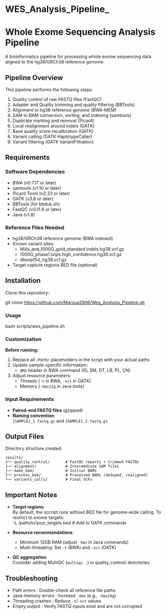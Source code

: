 # WES_Analysis_Pipeline_
# Whole Exome Sequencing Analysis Pipeline

A bioinformatics pipeline for processing whole exome sequencing data aligned to the hg38/GRCh38 reference genome.

## Pipeline Overview

This pipeline performs the following steps:
1. Quality control of raw FASTQ files (FastQC)
2. Adapter and Quality trimming and quality filtering (BBTools)
3. Alignment to hg38 reference genome (BWA-MEM)
4. SAM to BAM conversion, sorting, and indexing (samtools)
5. Duplicate marking and removal (Picard)
6. Local realignment around indels (GATK)
7. Base quality score recalibration (GATK)
8. Variant calling (GATK HaplotypeCaller)
9. Variant filtering (GATK VariantFiltration)

## Requirements

### Software Dependencies
- BWA (v0.7.17 or later)
- samtools (v1.10 or later)
- Picard Tools (v2.23 or later)
- GATK (v3.8 or later)
- BBTools (for bbduk.sh)
- FastQC (v0.11.9 or later)
- Java (v1.8)

### Reference Files Needed
- hg38/GRCh38 reference genome (BWA indexed)
- Known variant sites:
  - Mills_and_1000G_gold_standard.indels.hg38.vcf.gz
  - 1000G_phase1.snps.high_confidence.hg38.vcf.gz
  - dbsnp154_hg38.vcf.gz
- Target capture regions BED file (optional)

## Installation

Clone this repository:

git clone https://github.com/Maroua2906/Wes_Analysis_Pipeline.git

### Usage
bash scripts/wes_pipeline.sh

### Customization
**Before running:**
1. Replace all `/PATH/` placeholders in the script with your actual paths
2. Update sample-specific information:
   - `@RG` header in BWA command (ID, SM, DT, LB, PL, CN)
3. Adjust resource parameters:
   - Threads (`-t` in BWA, `-nct` in GATK)
   - Memory (`-Xmx12g` in Java tools)

### Input Requirements
- **Paired-end FASTQ files** (gzipped)
- **Naming convention**:  
  `{SAMPLE}_1.fastq.gz` and `{SAMPLE}_2.fastq.gz`

## Output Files
Directory structure created:
```
results/
├── quality_control/       # FastQC reports + trimmed FASTQs
├── alignment/             # Intermediate SAM files
├── make_bam/              # Initial BAMs
├── process_bam/           # Processed BAMs (deduped, realigned)
└── variants_calls/        # Final VCFs
```

## Important Notes
- **Target regions**:  
  By default, the sccript runs without BED file for genome-wide calling. To restrict to exome targets:  
  -L /path/to/your_targets.bed  # Add to GATK commands

- **Resource recommendations**:
  - Minimum 12GB RAM (adjust `-Xmx` in Java commands)
  - Multi-threading: Set `-t` (BWA) and `-nct` (GATK) 
- **QC aggregation**:  
  Consider adding MultiQC (`multiqc .`) in quality_control/ directories

## Troubleshooting

- Path errors : Double-check all reference file paths
- Java memory errors : Increase `-Xmx` (e.g., `-Xmx24g`)
- Threading crashes : Reduce `-t`/`-nct` values
- Empty output : Verify FASTQ inputs exist and are not corrupted 

